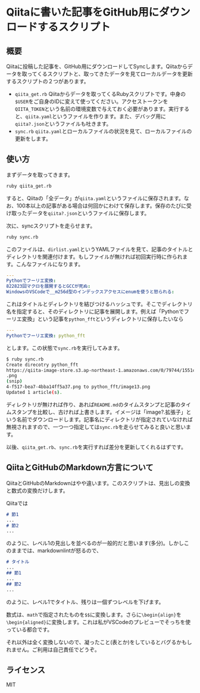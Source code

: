 # Qiitaに書いた記事をGitHub用にダウンロードするスクリプト

## 概要

Qiitaに投稿した記事を、GitHub用にダウンロードしてSyncします。Qiitaからデータを取ってくるスクリプトと、取ってきたデータを見てローカルデータを更新するスクリプトの２つがあります。

* `qiita_get.rb` Qiitaからデータを取ってくるRubyスクリプトです。中身の`$USER`をご自身のIDに変えて使ってください。アクセストークンを`QIITA_TOKEN`という名前の環境変数で与えておく必要があります。実行すると、`qiita.yaml`というファイルを作ります。また、デバッグ用に`qiita?.json`というファイルも吐きます。
* `sync.rb` `qiita.yaml`とローカルファイルの状況を見て、ローカルファイルの更新をします。

## 使い方

まずデータを取ってきます。

```sh
ruby qiita_get.rb
```

すると、Qiitaの「全データ」が`qiita.yaml`というファイルに保存されます。なお、100本以上の記事がある場合は何回かにわけて保存します。保存のたびに受け取ったデータを`qiita?.json`というファイルに保存します。

次に、syncスクリプトを走らせます。

```sh
ruby sync.rb
```

このファイルは、`dirlist.yaml`というYAMLファイルを見て、記事のタイトルとディレクトリを関連付けます。もしファイルが無ければ初回実行時に作られます。こんなファイルになります。

```yaml
---
Pythonでフーリエ変換:
822823回マクロを展開するとGCCが死ぬ:
WindowsのVSCodeで__m256d型のインデックスアクセスにenumを使うと怒られる:
```

これはタイトルとディレクトリを結びつけるハッシュです。そこでディレクトリ名を指定すると、そのディレクトリに記事を展開します。例えば「Pythonでフーリエ変換」という記事を`python_fft`というディレクトリに保存したいなら

```yaml
---
Pythonでフーリエ変換: python_fft
```

とします。この状態で`sync.rb`を実行してみます。

```sh
$ ruby sync.rb
Create direcotry python_fft
https://qiita-image-store.s3.ap-northeast-1.amazonaws.com/0/79744/1551cc23-899c-089b-2335-1ab9700008f3.png
.png
(snip)
4-f517-bea7-4bba14ff5a37.png to python_fft/image13.png
Updated 1 article(s).
```

ディレクトリが無ければ作り、あれば`README.md`のタイムスタンプと記事のタイムスタンプを比較し、古ければ上書きします。イメージは「image?.拡張子」という名前でダウンロードします。記事名にディレクトリが指定されていなければ無視されますので、一つ一つ指定しては`sync.rb`を走らせてみると良いと思います。

以後、`qiita_get.rb`、`sync.rb`を実行すれば差分を更新してくれるはずです。

## QiitaとGitHubのMarkdown方言について

QiitaとGitHubのMarkdownはやや違います。このスクリプトは、見出しの変換と数式の変換だけします。

Qiitaでは

```md
# 節1
...
# 節2
...
```

のように、レベル1の見出しを並べるのが一般的だと思います(多分)。しかしこのままでは、markdownlintが怒るので、

```md
# タイトル
...
## 節1
...
## 節2
...
```

のように、レベル1でタイトル、残りは一個ずつレベルを下げます。

数式は、`math`で指定されたものを`$$`に変換します。さらに`\begin{align}`を`\begin{aligned}`に変換します。これは私がVSCodeのプレビューでそっちを使っている都合です。

それ以外は全く変換しないので、凝ったこと(表とか)をしているとバグるかもしれません。ご利用は自己責任でどうぞ。

## ライセンス

MIT
